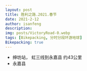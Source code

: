 ```yaml
---
layout: post
title: 胜利之路.2021.春节
date: 2021-2-12
author: isanfeng
description:
img: posts/VictoryRoad-0.webp
tags: [Bikepacking, 分时分段环游地球]
Bikepacking: true
---
```

- 绅坊站， 虹三线到永嘉县 约43公里
- 永嘉县
